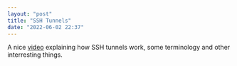 ```yaml
---
layout: "post"
title: "SSH Tunnels"
date: "2022-06-02 22:37"
---
```

A nice [video](https://youtu.be/Wp7boqm3Xts) explaining how SSH tunnels work, some terminology and other interresting things.